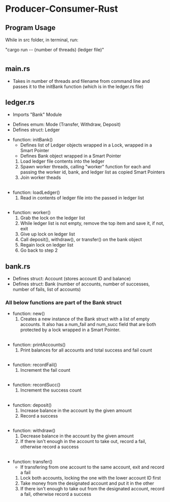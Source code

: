 # Producer-Consumer-Rust
## Program Usage
While in src folder, in terminal, run:

"cargo run -- (number of threads) (ledger file)"
#
## main.rs
- Takes in number of threads and filename from command line and passes it to the initBank function (which is in the ledger.rs file)

## ledger.rs
* Imports "Bank" Module
- Defines emum: Mode (Transfer, Withdraw, Deposit)
- Defines struct: Ledger
* function: initBank()
    * Defines list of Ledger objects wrapped in a Lock, wrapped in a Smart Pointer
    * Defines Bank object wrapped in a Smart Pointer
    1. Load ledger file contents into the ledger
    2. Spawn worker threads, calling "worker" function for each and passing the worker id, bank, and ledger list as copied Smart Pointers
    3. Join worker theads
##
* function: loadLedger()
    1. Read in contents of ledger file into the passed in ledger list
##
* function: worker()
    1. Grab the lock on the ledger list
    2. While ledger list is not empty, remove the top item and save it, if not, exit
    3. Give up lock on ledger list
    4. Call deposit(), withdraw(), or transfer() on the bank object
    5. Regain lock on ledger list
    6. Go back to step 2

## bank.rs
- Defines struct: Account (stores account ID and balance)
- Defines struct: Bank (number of accounts, number of successes, number of fails, list of accounts)
### All below functions are part of the Bank struct
* function: new()
    1. Creates a new instance of the Bank struct with a list of empty accounts. It also has a num_fail and num_succ field that are both protected by a lock wrapped in a Smart Pointer.
##
* function: printAccounts()
    1. Print balances for all accounts and total success and fail count
##
* function: recordFail()
    1. Increment the fail count
##
* function: recordSucc()
    1. Increment the success count
##
* function: deposit()
    1. Increase balance in the account by the given amount
    2. Record a success
##
* function: withdraw()
    1. Decrease balance in the account by the given amount
    2. If there isn't enough in the account to take out, record a fail, otherwise record a success
##
* function: transfer()
    * If transfering from one account to the same account, exit and record a fail
    1. Lock both accounts, locking the one with the lower account ID first
    2. Take money from the designated account and put it in the other
    3. If there isn't enough to take out from the designated account, record a fail, otherwise record a success